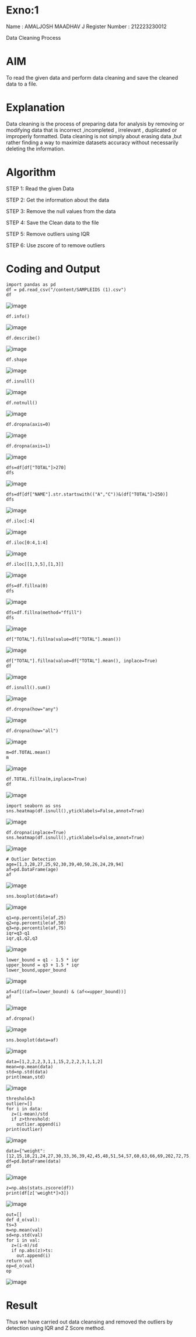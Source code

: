 # Exno:1
Name : AMALJOSH MAADHAV J
Register Number : 212223230012

Data Cleaning Process

# AIM
To read the given data and perform data cleaning and save the cleaned data to a file.

# Explanation
Data cleaning is the process of preparing data for analysis by removing or modifying data that is incorrect ,incompleted , irrelevant , duplicated or improperly formatted. Data cleaning is not simply about erasing data ,but rather finding a way to maximize datasets accuracy without necessarily deleting the information.

# Algorithm
STEP 1: Read the given Data

STEP 2: Get the information about the data

STEP 3: Remove the null values from the data

STEP 4: Save the Clean data to the file

STEP 5: Remove outliers using IQR

STEP 6: Use zscore of to remove outliers

# Coding and Output
```
import pandas as pd
df = pd.read_csv("/content/SAMPLEIDS (1).csv")
df
```
![image](https://github.com/user-attachments/assets/51339704-03d2-46c4-951e-5da234e027e6)
```
df.info()
```
![image](https://github.com/user-attachments/assets/c6a5bc5f-3f78-4f23-b792-3aec96c70a36)
```
df.describe()
```
![image](https://github.com/user-attachments/assets/cf0f86a5-a436-47c4-8bc1-f97e4b7d6ddc)
```
df.shape
```
![image](https://github.com/user-attachments/assets/98305c9b-8d62-4334-92e7-f0d90bec14af)
```
df.isnull()
```
![image](https://github.com/user-attachments/assets/771380fd-b9eb-4333-a10b-a1977056c261)
```
df.notnull()
```
![image](https://github.com/user-attachments/assets/4f5bd51a-31de-45d6-944f-8e3f415e9cfc)
```
df.dropna(axis=0)
```
![image](https://github.com/user-attachments/assets/73234c41-415a-4ba6-b910-cf0f0ff06478)
```
df.dropna(axis=1)
```
![image](https://github.com/user-attachments/assets/3fcb4f87-0a75-4188-a130-a112ef15b812)
```
dfs=df[df["TOTAL"]>270]
dfs
```
![image](https://github.com/user-attachments/assets/a945a282-b5b2-42e0-9e38-19b4d17ecff2)
```
dfs=df[df["NAME"].str.startswith(("A","C"))&(df["TOTAL"]>250)]
dfs
```
![image](https://github.com/user-attachments/assets/a1e055c2-84d8-4839-afe5-cc56d6262598)
```
df.iloc[:4]
```
![image](https://github.com/user-attachments/assets/99db946d-2dd1-4992-9645-8aedc8976f61)
```
df.iloc[0:4,1:4]
```
![image](https://github.com/user-attachments/assets/f095507c-7951-4455-be66-9b4014069e21)
```
df.iloc[[1,3,5],[1,3]]
```
![image](https://github.com/user-attachments/assets/5dfccb61-af66-47f6-8d66-60a416671a62)
```
dfs=df.fillna(0)
dfs
```
![image](https://github.com/user-attachments/assets/c34470ea-48b9-4afb-9483-5ec3ae19eaa3)
```
dfs=df.fillna(method="ffill")
dfs
```
![image](https://github.com/user-attachments/assets/9df2e0d0-79a4-4e03-a118-05664649a193)
```
df["TOTAL"].fillna(value=df["TOTAL"].mean())
```
![image](https://github.com/user-attachments/assets/26abdece-becb-4292-905a-ead79de309cf)
```
df["TOTAL"].fillna(value=df["TOTAL"].mean(), inplace=True)
df
```
![image](https://github.com/user-attachments/assets/2b561a0e-17ac-4d37-8938-d182acc21485)
```
df.isnull().sum()
```
![image](https://github.com/user-attachments/assets/0053c352-60f1-4976-b7f0-c764262c90a3)
```
df.dropna(how="any")
```
![image](https://github.com/user-attachments/assets/9b1f7e70-c7c0-49b0-aa98-95fa6204865c)
```
df.dropna(how="all")
```
![image](https://github.com/user-attachments/assets/4ba1ab9d-b29f-446f-8c88-50df31a28dfe)
```
m=df.TOTAL.mean()
m
```
![image](https://github.com/user-attachments/assets/ce3bc547-4125-4d7f-a46b-292872706dd5)
```
df.TOTAL.fillna(m,inplace=True)
df
```
![image](https://github.com/user-attachments/assets/4224f155-7c1c-4abe-9b30-a804634eabce)
```
import seaborn as sns
sns.heatmap(df.isnull(),yticklabels=False,annot=True)
```
![image](https://github.com/user-attachments/assets/9cb9944d-703b-4173-af01-23a666903d90)

```
df.dropna(inplace=True)
sns.heatmap(df.isnull(),yticklabels=False,annot=True)
```
![image](https://github.com/user-attachments/assets/08c82150-0518-4fbc-a766-479038f1cc49)
```
# Outlier Detection
age=[1,3,28,27,25,92,30,39,40,50,26,24,29,94]
af=pd.DataFrame(age)
af
```
![image](https://github.com/user-attachments/assets/7be44148-a45d-48b4-9578-336b423912ed)
```
sns.boxplot(data=af)
```
![image](https://github.com/user-attachments/assets/e4e5ae3c-0930-46b0-954b-27f373226c99)
```
q1=np.percentile(af,25)
q2=np.percentile(af,50)
q3=np.percentile(af,75)
iqr=q3-q1
iqr,q1,q2,q3
```
![image](https://github.com/user-attachments/assets/cd53b544-76d5-45ca-b6fa-eb3a8cd11842)
```
lower_bound = q1 - 1.5 * iqr
upper_bound = q3 + 1.5 * iqr
lower_bound,upper_bound
```
![image](https://github.com/user-attachments/assets/e866bfd8-629a-44f9-8cc6-c9ed430adb84)
```
af=af[((af>=lower_bound) & (af<=upper_bound))]
af
```
![image](https://github.com/user-attachments/assets/eff00459-0333-4017-97cb-f9dc1a97a690)
```
af.dropna()
```
![image](https://github.com/user-attachments/assets/f97448e5-5e27-4805-81e8-a8df63f2a018)
```
sns.boxplot(data=af)
```
![image](https://github.com/user-attachments/assets/f36bb5c7-fe54-4c82-898f-10d5d6cb88ac)
```
data=[1,2,2,2,3,1,1,15,2,2,2,3,1,1,2]
mean=np.mean(data)
std=np.std(data)
print(mean,std)
```
![image](https://github.com/user-attachments/assets/e79818d0-5af2-4d70-8fdd-9d62cb8ff5a8)
```
threshold=3
outlier=[]
for i in data:
  z=(i-mean)/std
  if z>threshold:
    outlier.append(i)
print(outlier)
```
![image](https://github.com/user-attachments/assets/261091ea-9deb-4f24-8c2b-7085efc014a3)
```
data={"weight":[12,15,18,21,24,27,30,33,36,39,42,45,48,51,54,57,60,63,66,69,202,72,75,78,81,84,232,87,90,93,96,99,258]}
df=pd.DataFrame(data)
df
```
![image](https://github.com/user-attachments/assets/c81cf10c-ad91-4ded-8fe5-a0f7b9ee528e)
```
z=np.abs(stats.zscore(df)) 
print(df[z['weight*]>3])
```
![image](https://github.com/user-attachments/assets/67e64dc7-b570-4fe8-8cd5-3dad8a50502c)
```
out=[] 
def d_o(val): 
ts=3 
m=np.mean(val) 
sd=np.std(val) 
for i in val: 
  z=(i-m)/sd 
  if np.abs(z)>ts:
    out.append(i) 
return out
op=d_o(val)
op
```
![image](https://github.com/user-attachments/assets/e01c3bad-8979-4090-a528-a1cf41a6eb2f)


# Result
      
Thus we have carried out data cleansing and removed the outliers by detection using IQR and Z Score method.
